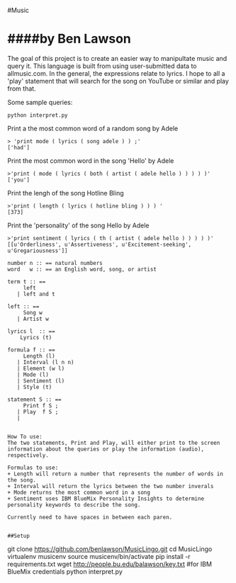 #Music

####by Ben Lawson
==================

The goal of this project is to create an easier way to manipultate music and query it. This language is built from using user-submitted data to allmusic.com. In the general, the expressions relate to lyrics. I hope to all a 'play' statement that will search for the song on YouTube or similar and play from that.

Some sample queries:
```
python interpret.py
```
Print a the most common word of a random song by Adele
```
> 'print mode ( lyrics ( song adele ) ) ;'
['had']

```
Print the most common word in the song 'Hello' by Adele
```
>'print ( mode ( lyrics ( both ( artist ( adele hello ) ) ) ) )'
['you']
```

Print the lengh of the song Hotline Bling
```
>'print ( length ( lyrics ( hotline bling ) ) ) '
[373]
```

Print the 'personality' of the song Hello by Adele
```
>'print sentiment ( lyrics ( th ( artist ( adele hello ) ) ) ) )'
[[u'Orderliness', u'Assertiveness', u'Excitement-seeking', u'Gregariousness']]
```
```
number n :: == natural numbers 
word   w :: == an English word, song, or artist

term t :: ==
     left 
   | left and t

left :: ==
     Song w
   | Artist w
     
lyrics l  :: ==
    Lyrics (t) 
   
formula f :: ==
     Length (l)
   | Interval (l n n)
   | Element (w l) 
   | Mode (l) 
   | Sentiment (l) 
   | Style (t) 

statement S :: ==
     Print f S ; 
   | Play  f S ;
   |  
    

How To use:
The two statements, Print and Play, will either print to the screen information about the queries or play the information (audio), respectively. 

Formulas to use:
+ Length will return a number that represents the number of words in the song.
+ Interval will return the lyrics between the two number inverals
+ Mode returns the most common word in a song
+ Sentiment uses IBM BlueMix Personality Insights to determine personality keywords to describe the song.

Currently need to have spaces in between each paren. 


##Setup

```
git clone https://github.com/benlawson/MusicLingo.git
cd MusicLingo
virtualenv musicenv
source musicenv/bin/activate
pip install -r requirements.txt
wget http://people.bu.edu/balawson/key.txt #for IBM BlueMix credentials
python interpret.py
```

